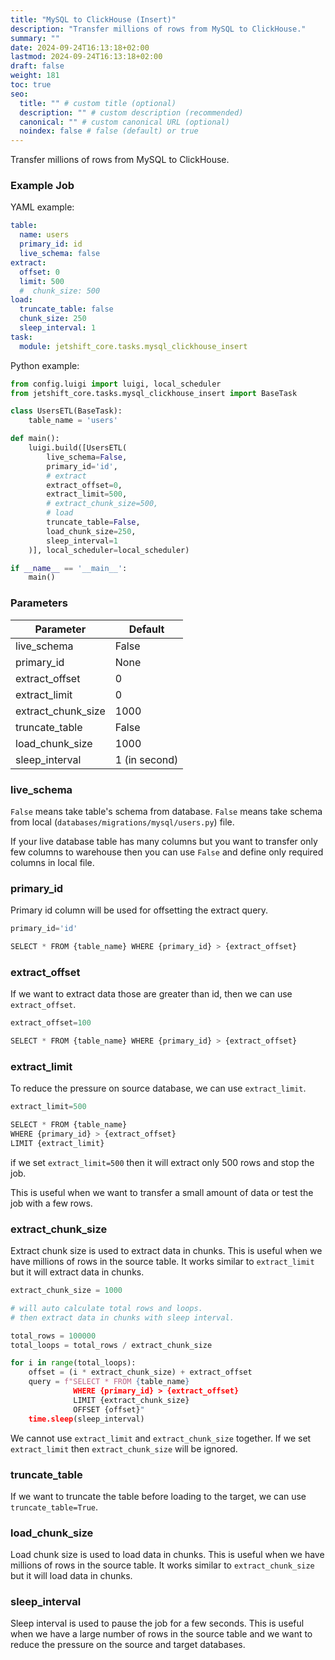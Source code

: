 ```yaml
---
title: "MySQL to ClickHouse (Insert)"
description: "Transfer millions of rows from MySQL to ClickHouse."
summary: ""
date: 2024-09-24T16:13:18+02:00
lastmod: 2024-09-24T16:13:18+02:00
draft: false
weight: 181
toc: true
seo:
  title: "" # custom title (optional)
  description: "" # custom description (recommended)
  canonical: "" # custom canonical URL (optional)
  noindex: false # false (default) or true
---
```


Transfer millions of rows from MySQL to ClickHouse.

### Example Job

YAML example:

```yaml {title="app/jobs/users.yml"}
table:
  name: users
  primary_id: id
  live_schema: false
extract:
  offset: 0
  limit: 500
  #  chunk_size: 500
load:
  truncate_table: false
  chunk_size: 250
  sleep_interval: 1
task:
  module: jetshift_core.tasks.mysql_clickhouse_insert
```

Python example:

```python {title="app/jobs/users.py"}
from config.luigi import luigi, local_scheduler
from jetshift_core.tasks.mysql_clickhouse_insert import BaseTask

class UsersETL(BaseTask):
    table_name = 'users'

def main():
    luigi.build([UsersETL(
        live_schema=False,
        primary_id='id',
        # extract
        extract_offset=0,
        extract_limit=500,
        # extract_chunk_size=500,
        # load
        truncate_table=False,
        load_chunk_size=250,
        sleep_interval=1
    )], local_scheduler=local_scheduler)

if __name__ == '__main__':
    main()
```

### Parameters

| Parameter          | Default       |
|--------------------|---------------|
| live_schema        | False         |
| primary_id         | None          |
| extract_offset     | 0             |
| extract_limit      | 0             |
| extract_chunk_size | 1000          |
| truncate_table     | False         |
| load_chunk_size    | 1000          |
| sleep_interval     | 1 (in second) |

### live_schema

`False` means take table's schema from database. `False` means take schema from local (`databases/migrations/mysql/users.py`) file.

If your live database table has many columns but you want to transfer only few columns to warehouse then you can use `False` and define only required columns in local file.

### primary_id

Primary id column will be used for offsetting the extract query.

```python
primary_id='id'

SELECT * FROM {table_name} WHERE {primary_id} > {extract_offset}
```

### extract_offset

If we want to extract data those are greater than id, then we can use `extract_offset`.

```python
extract_offset=100

SELECT * FROM {table_name} WHERE {primary_id} > {extract_offset}
```

### extract_limit

To reduce the pressure on source database, we can use `extract_limit`.

```python
extract_limit=500

SELECT * FROM {table_name}
WHERE {primary_id} > {extract_offset}
LIMIT {extract_limit}
```

if we set `extract_limit=500` then it will extract only 500 rows and stop the job.

This is useful when we want to transfer a small amount of data or test the job with a few rows.

### extract_chunk_size

Extract chunk size is used to extract data in chunks. This is useful when we have millions of rows in the source table. It works similar to `extract_limit` but it will extract data in chunks.

```python
extract_chunk_size = 1000

# will auto calculate total rows and loops.
# then extract data in chunks with sleep interval.

total_rows = 100000
total_loops = total_rows / extract_chunk_size

for i in range(total_loops):
    offset = (i * extract_chunk_size) + extract_offset
    query = f"SELECT * FROM {table_name}
              WHERE {primary_id} > {extract_offset}
              LIMIT {extract_chunk_size}
              OFFSET {offset}"
    time.sleep(sleep_interval)
```

We cannot use `extract_limit` and `extract_chunk_size` together. If we set `extract_limit` then `extract_chunk_size` will be ignored.

### truncate_table

If we want to truncate the table before loading to the target, we can use `truncate_table=True`.

### load_chunk_size

Load chunk size is used to load data in chunks. This is useful when we have millions of rows in the source table. It works similar to `extract_chunk_size` but it will load data in chunks.

### sleep_interval

Sleep interval is used to pause the job for a few seconds. This is useful when we have a large number of rows in the source table and we want to reduce the pressure on the source and target databases.
